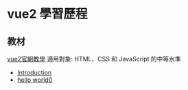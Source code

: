 # vue2 學習歷程

## 教材

[vue2官網教學](https://cn.vuejs.org/v2/guide/)
適用對象: HTML、CSS 和 JavaScript 的中等水準

- [Introduction](https://dwatow.github.io/vueExercise/introduction.html)
- [hello world0](https://dwatow.github.io/vueExercise/helloworld0.html)
